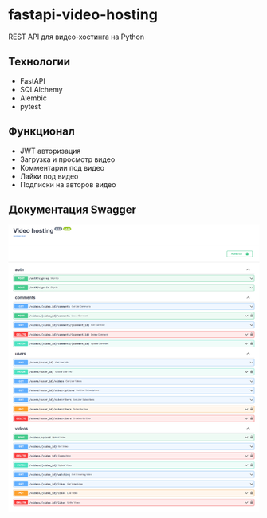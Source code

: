 # fastapi-video-hosting

REST API для видео-хостинга на Python

## Технологии
* FastAPI
* SQLAlchemy
* Alembic
* pytest

## Функционал
* JWT авторизация
* Загрузка и просмотр видео
* Комментарии под видео
* Лайки под видео
* Подписки на авторов видео

## Документация Swagger
![swagger doc](/img/swagger.png)

